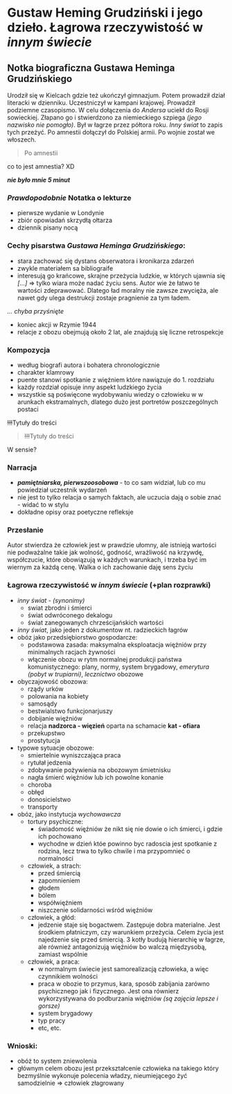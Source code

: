 Gustaw Heming Grudziński i jego dzieło. Łagrowa rzeczywistość w *innym świecie*
===============================================================================

## Notka biograficzna Gustawa Heminga Grudzińskiego
Urodził się w Kielcach gdzie też ukończył gimnazjum. Potem prowadził dział literacki w dzienniku. Uczestniczył w kampani krajowej. Prowadził podziemne czasopismo. W celu dołączenia do *Andersa* uciekł do Rosji sowieckiej. Złapano go i stwierdzono za niemieckiego szpiega *(jego nazwisko nie pomogło)*. Był w łagrze przez półtora roku. *Inny świat* to zapis tych przeżyć. Po amnestii dołączył do Polskiej armii. Po wojnie został we włoszech.

> Po amnestii

co to jest amnestia? XD

***nie było mnie 5 minut***
### *Prawdopodobnie* Notatka o lekturze
- pierwsze wydanie w Londynie
- zbiór opowiadań skrzydłą ołtarza
- dziennik pisany nocą

### Cechy pisarstwa *Gustawa Heminga Grudzińskiego*:
- stara zachować się dystans obserwatora i kronikarza zdarzeń
- zwykle materiałem sa bibliograife
- interesują go krańcowe, skrajne przeżycia ludzkie, w których ujawnia się *[...]* => tylko wiara może nadać życiu sens. Autor wie że łatwo te wartości zdeprawować. Dlatego ład moralny nie zawsze zwycięża, ale nawet gdy ulega destrukcji zostaje pragnienie za tym ładem.

*... chyba przyśnięte* 
- koniec akcji w Rzymie 1944
- relacje z obozu obejmują około 2 lat, ale znajdują się liczne retrospekcje

### Kompozycja
- według biografi autora i bohatera chronologicznie
- charakter klamrowy
- puente stanowi spotkanie z więźniem które nawiązuje do 1. rozdziału
- każdy rozdział opisuje inny aspekt ludzkiego życia
- wszystkie są poświęcone wydobywaniu wiedzy o człowieku w w arunkach ekstramalnych, dlatego dużo jest portretów poszczególnych postaci

~~!!!~~Tytuły do treści

> ~~!!!~~Tytuły do treści

W sensie?

### Narracja
- ***pamiętniarska, pierwszoosobowa*** - to co sam widział, lub co mu powiedział uczestnik wydarzeń
- nie jest to tylko relacja o samych faktach, ale uczucia dają o sobie znać - widać to w stylu
- dokładne opisy oraz poetyczne refleksje

### Przesłanie
Autor stwierdza że człowiek jest w prawdzie ułomny, ale istnieją wartości nie podważalne takie jak wolność, godność, wrażliwość na krzywdę, współczucie, które obowiązują w każdych warunkach, i trzeba być im wiernym za każdą cenę. Walka o ich zachowanie daję sens życiu

### Łagrowa rzeczywistość w *innym świecie* (+plan rozprawki)
- *inny świat* - *(synonimy)*
    - swiat zbrodni i śmierci
    - świat odwróconego dekalogu
    - świat zanegowanych chrześcijańskich wartości
- *inny świat*, jako jeden z dokumentow nt. radzieckich łagrów
- obóz jako przedsiębiorstwo gospodarcze: 
    - podstawowa zasada: maksymalna eksploatacja więźniów przy minimalnych racjach żywności
    - włączenie obozu w rytm normalnej produkcji państwa komunistycznego: plany, normy, system brygadowy, *emerytura (pobyt w trupiarni)*, *lecznictwo* obozowe
- obyczajowość obozowa:
    - rządy urków
    - polowania na kobiety
    - samosądy
    - bestwialstwo funkcjonarjuszy
    - dobijanie więźniów
    - relacja **nadzorca - więzień** oparta na schamacie **kat - ofiara**
    - przekupstwo
    - prostytucja
- typowe sytuacje obozowe:
    - smiertelnie wyniszczająca praca
    - rytułał jedzenia
    - zdobywanie pożywienia na obozowym śmietnisku
    - nagła śmierć więźniów lub ich powolne konanie
    - choroba
    - obłęd
    - donosicielstwo
    - transporty
- obóz, jako instytucja *wychowawcza*
    - tortury psychiczne:
        - świadomość więźniów że nikt się nie dowie o ich śmierci, i gdzie ich pochowano
        - wychodne w dzień któe powinno byc radoscia jest spotkanie z rodzina, lecz trwa to tylko chwile i ma przypomnieć o normalności
    - człowiek, a strach:
        - przed śmiercią
        - zapomnieniem
        - głodem
        - bólem
        - współwięźniem
        - niszczenie solidarności wśród więźniów
    - człowiek, a głód:
        - jedzenie staje się bogactwem. Zastępuje dobra materialne. Jest środkiem płatniczym, czy warunkiem przeżycia. Celem życia jest najedzenie się przed śmiercią. 3 kotły budują hierarchię w łagrze, ale również antagonizują więźniów bo walczą międzysobą, zamiast wspólnie
    - człowiek, a praca:
        - w normalnym świecie jest samorealizacją człowieka, a więc czynnikiem wolności
        - praca w obozie to przymus, kara, sposób zabijania zarówno psychicznego jak i fizycznego. Jest ona równierz wykorzystywana do podburzania więźniów *(są zajęcia lepsze i gorsze)*
        - system brygadowy
        - typ pracy
        - etc, etc.


### Wnioski:
- obóż to system zniewolenia
- głównym celem obozu jest przekształcenie człowieka na takiego który bezmyślnie wykonuje polecenia władzy, nieumiejącego żyć samodzielnie => człowiek złagrowany
